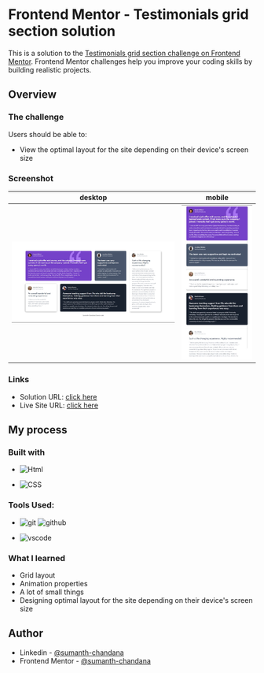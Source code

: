 # Frontend Mentor - Testimonials grid section solution

This is a solution to the [Testimonials grid section challenge on Frontend Mentor](https://www.frontendmentor.io/challenges/testimonials-grid-section-Nnw6J7Un7). Frontend Mentor challenges help you improve your coding skills by building realistic projects. 

## Overview

### The challenge

Users should be able to:

- View the optimal layout for the site depending on their device's screen size

### Screenshot

| desktop | mobile |
| --- | --- |
| ![](./images/desktop-design.jpg) | ![](./images/mobile-design.jpg) |


### Links

- Solution URL: [click here](https://github.com/sumanth-chandana/testimonal-grid-section.git)
- Live Site URL: [click here](https://testimonial-grid-sectionn.netlify.app/)

## My process

### Built with

- ![Html](	https://img.shields.io/badge/HTML5-E34F26?style=for-the-badge&logo=html5&logoColor=white)

- ![CSS](https://img.shields.io/badge/CSS3-1572B6?style=for-the-badge&logo=css3&logoColor=white)


### Tools Used:

- ![git](https://img.shields.io/badge/GIT-E44C30?style=for-the-badge&logo=git&logoColor=white)
 ![github](https://img.shields.io/badge/GitHub-100000?style=for-the-badge&logo=github&logoColor=white)

-	![vscode](https://img.shields.io/badge/Visual_Studio_Code-0078D4?style=for-the-badge&logo=visual%20studio%20code&logoColor=white)

### What I learned

- Grid layout
- Animation properties
- A lot of small things
- Designing optimal layout for the site depending on their device's screen size

## Author

- Linkedin - [@sumanth-chandana](https://www.linkedin.com/in/sumanthchandana/)
- Frontend Mentor - [@sumanth-chandana](https://www.frontendmentor.io/profile/sumanth-chandana)